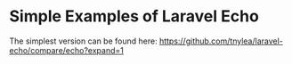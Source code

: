 # Simple Examples of Laravel Echo

The simplest version can be found here: https://github.com/tnylea/laravel-echo/compare/echo?expand=1